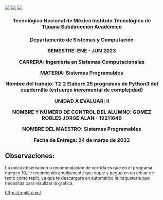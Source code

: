  ![](https://www.tecnm.mx/assets/files/main/img/pleca_tecnm.jpg?img=40) ![](https://www.tecnm.mx/assets/files/main/img/pleca-gob2.png) ![](https://www.tijuana.tecnm.mx/wp-content/themes/tecnm/images/logo_TECT.svg) 


 <h3 align="center"> Tecnológico   Nacional   de   México  Instituto Tecnológico de Tijuana  Subdirección Académica  </h3>
<h3 align="center">  Departamento de Sistemas y Computación 

SEMESTRE:
ENE - JUN 2023

CARRERA: 
Ingeniería en Sistemas Computacionales

MATERIA:
Sistemas Programables

Nombre del trabajo: 
T2.2 Elabore 25 programas de Python3 del cuadernillo (esfuerzo incremental de complejidad)

UNIDAD A EVALUAR: II

NOMBRE Y NÚMERO DE CONTROL DEL ALUMNO:
GOMEZ ROBLES JORGE ALAN - 19211649


NOMBRE DEL MAESTRO:
Sistemas Programables

Fecha de Entrega:
  24 de marzo de 2023 </h3>
  
 ## Observaciones:
 La unica observacion o recomendacion de corrida es que en el programa numero 10, le recomiendo ampliamente que copie y pegue en un editor de texto como replit, ya que te descargara en automatico la paqueteria que necesitas para visulizar la grafica.
 
https://replit.com/

